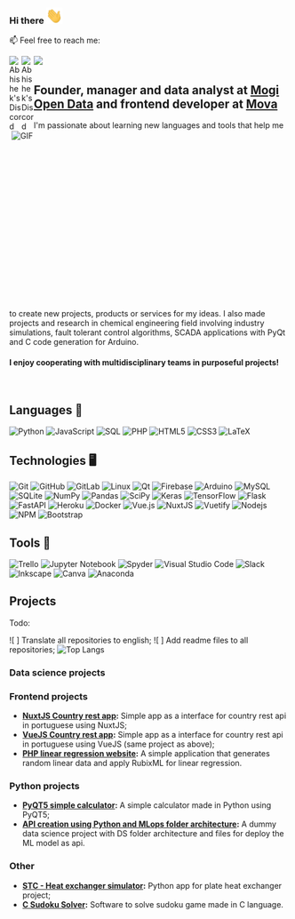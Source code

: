 ### Hi there <img src="https://raw.githubusercontent.com/Zamariolo/zamariolo/main/wave.gif" width="30px">

📫 Feel free to reach me:

<a href="https://www.linkedin.com/in/vin%C3%ADcius-zamariola/">
  <img align="left" alt="Abhishek's Discord" width="22px" src="https://cdn-icons-png.flaticon.com/512/174/174857.png" />
</a>

<a href="mailto:viniciuszamariola@gmail.com">
  <img align="left" alt="Abhishek's Discord" width="22px" src="https://cdn-icons-png.flaticon.com/512/281/281769.png" />
</a>

![](https://visitor-badge.glitch.me/badge?page_id=zamariolo.zamariolo)

## Founder, manager and data analyst at [Mogi Open Data](https://mogiopendata.com.br/) and frontend developer at [Mova](https://mova.vc/)

<img align="right" alt="GIF" src="https://github.com/abhisheknaiidu/abhisheknaiidu/blob/master/code.gif?raw=true" width="500" height="320" />


I'm passionate about learning new languages and tools that help me to create new projects, products or services for my ideas. I also made projects and research in chemical engineering field involving industry simulations, fault tolerant control algorithms, SCADA applications with PyQt and C code generation for Arduino.

#### I enjoy cooperating with multidisciplinary teams in purposeful projects!


<br />

## Languages 💭
![Python](https://img.shields.io/badge/-Python-000?&logo=Python)
![JavaScript](https://img.shields.io/badge/-JavaScript-000?&logo=JavaScript)
![SQL](https://img.shields.io/badge/-SQL-000?&logo=MySQL&?style=for-the-badge)
![PHP](https://img.shields.io/badge/php-%23777BB4.svg?style=flat&logo=php&logoColor=white)
![HTML5](https://img.shields.io/badge/-HTML5-E34F26?style=flat-square&logo=html5&logoColor=white)
![CSS3](https://img.shields.io/badge/-CSS3-1572B6?style=flat-square&logo=css3)
![LaTeX](https://img.shields.io/badge/latex-%23008080.svg?style=flat&logo=latex&logoColor=white)

## Technologies 🖥

![Git](https://img.shields.io/badge/-Git-black?style=flat&logo=git)
![GitHub](https://img.shields.io/badge/-GitHub-181717?style=flat&logo=github)
![GitLab](https://img.shields.io/badge/-GitLab-FCA121?style=flat&logo=gitlab)
![Linux](https://img.shields.io/badge/-Linux-000?&logo=Linux)
![Qt](https://img.shields.io/badge/Qt-%23217346.svg?style=flat&logo=Qt&logoColor=white) 
![Firebase](https://img.shields.io/badge/firebase-%23039BE5.svg?style=flat&logo=firebase)
![Arduino](https://img.shields.io/badge/-Arduino-00979D?style=flat&logo=Arduino&logoColor=white)
![MySQL](https://img.shields.io/badge/-MySQL-black?style=flat-square&logo=mysql)
![SQLite](https://img.shields.io/badge/sqlite-%2307405e.svg?style=flat&logo=sqlite&logoColor=white)
![NumPy](https://img.shields.io/badge/numpy-%23013243.svg?style=flat&logo=numpy&logoColor=white)
![Pandas](https://img.shields.io/badge/pandas-%23150458.svg?style=flat&logo=pandas&logoColor=white)
![SciPy](https://img.shields.io/badge/SciPy-%230C55A5.svg?style=flat&logo=scipy&logoColor=%white)
![Keras](https://img.shields.io/badge/Keras-%23D00000.svg?style=flat&logo=Keras&logoColor=white)
![TensorFlow](https://img.shields.io/badge/-TensorFlow-000?&logo=TensorFlow)
![Flask](https://img.shields.io/badge/flask-%23000.svg?style=flat&logo=flask&logoColor=white)
![FastAPI](https://img.shields.io/badge/FastAPI-005571?style=flat&logo=fastapi)
![Heroku](https://img.shields.io/badge/-Heroku-430098?style=flat&logo=heroku)
![Docker](https://img.shields.io/badge/-Docker-black?style=flat&logo=docker)
![Vue.js](https://img.shields.io/badge/vuejs-%2335495e.svg?style=flat&logo=vuedotjs&logoColor=%234FC08D)
![NuxtJS](https://img.shields.io/badge/Nuxt-black?style=flat&logo=nuxt.js&logoColor=white)
![Vuetify](https://img.shields.io/badge/Vuetify-1867C0?style=flat&logo=vuetify&logoColor=AEDDFF)
![Nodejs](https://img.shields.io/badge/-Nodejs-black?style=flat&logo=Node.js)
![NPM](https://img.shields.io/badge/NPM-%23000000.svg?style=flat&logo=npm&logoColor=white)
![Bootstrap](https://img.shields.io/badge/-Bootstrap-563D7C?style=flat&logo=bootstrap)

## Tools 🔨
![Trello](https://img.shields.io/badge/Trello-%23026AA7.svg?style=flat&logo=Trello&logoColor=white)
![Jupyter Notebook](https://img.shields.io/badge/jupyter-%23FA0F00.svg?style=flat&logo=jupyter&logoColor=white)
![Spyder](https://img.shields.io/badge/Spyder-838485?style=flat&logo=spyder%20ide&logoColor=maroon)
![Visual Studio Code](https://img.shields.io/badge/Visual%20Studio%20Code-0078d7.svg?style=flat&logo=visual-studio-code&logoColor=white)
![Slack](https://img.shields.io/badge/Slack-4A154B?style=flat&logo=slack&logoColor=white)
![Inkscape](https://img.shields.io/badge/Inkscape-e0e0e0?style=flat&logo=inkscape&logoColor=080A13)
![Canva](https://img.shields.io/badge/Canva-%2300C4CC.svg?style=flat&logo=Canva&logoColor=white)
![Anaconda](https://img.shields.io/badge/Anaconda-%2344A833.svg?style=flat&logo=anaconda&logoColor=white)


## Projects 

Todo:

![ ] Translate all repositories to english;
![ ] Add readme files to all repositories;
![Top Langs](https://github-readme-stats.vercel.app/api/top-langs/?username=zamariolo&hide=TeX&layout=compact)




### Data science projects

### Frontend projects

- **[NuxtJS Country rest app](https://github.com/Zamariolo/bandeiras-exemplo-nuxtjs):** Simple app as a interface for country rest api in portuguese using NuxtJS;
- **[VueJS Country rest app](https://github.com/Zamariolo/Mova-Aplicativo-Paises):** Simple app as a interface for country rest api in portuguese using VueJS (same project as above);
- **[PHP linear regression website](https://github.com/Zamariolo/LinearRegression-in-PHP-with-RubixML-php):** A simple application that generates random linear data and apply RubixML for linear regression.

### Python projects
- **[PyQT5 simple calculator](https://github.com/Zamariolo/CalculadoraPyQt5):** A simple calculator made in Python using PyQT5;
- **[API creation using Python and MLops folder architecture](https://github.com/Zamariolo/Deploy_API_Python):** A dummy data science project with DS folder architecture and files for deploy the ML model as api.


### Other
- **[STC - Heat exchanger simulator](https://github.com/Zamariolo/STC):** Python app for plate heat exchanger project;
- **[C Sudoku Solver](https://github.com/Zamariolo/SudokuSolver):** Software to solve sudoku game made in C language.
